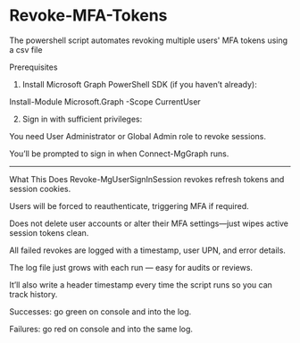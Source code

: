 # Revoke-MFA-Tokens
The powershell script automates revoking multiple users' MFA tokens using a csv file

Prerequisites
1.  Install Microsoft Graph PowerShell SDK (if you haven’t already):

Install-Module Microsoft.Graph -Scope CurrentUser

2.  Sign in with sufficient privileges:

You need User Administrator or Global Admin role to revoke sessions.

You’ll be prompted to sign in when Connect-MgGraph runs.

-------------------------------------------------
What This Does
Revoke-MgUserSignInSession revokes refresh tokens and session cookies.

Users will be forced to reauthenticate, triggering MFA if required.

Does not delete user accounts or alter their MFA settings—just wipes active session tokens clean.

All failed revokes are logged with a timestamp, user UPN, and error details.

The log file just grows with each run — easy for audits or reviews.

It’ll also write a header timestamp every time the script runs so you can track history.

Successes: go green on console and into the log.

Failures: go red on console and into the same log.